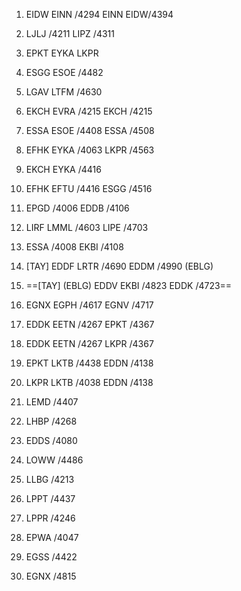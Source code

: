 1. EIDW EINN /4294 EINN EIDW/4394
2. LJLJ /4211 LIPZ /4311
3. EPKT EYKA LKPR
4. ESGG ESOE /4482
5. LGAV LTFM /4630
6. EKCH EVRA /4215 EKCH /4215
7. ESSA ESOE /4408 ESSA /4508
8. EFHK EYKA /4063 LKPR /4563
9. EKCH EYKA /4416
10. EFHK EFTU /4416 ESGG /4516
11. EPGD /4006 EDDB /4106
12. LIRF LMML /4603 LIPE /4703
13. ESSA /4008 EKBI /4108
14. [TAY] EDDF LRTR /4690 EDDM /4990 (EBLG)
15. ==[TAY] (EBLG) EDDV EKBI /4823 EDDK /4723==
16. EGNX EGPH /4617 EGNV /4717
17. EDDK EETN /4267 EPKT /4367
18. EDDK EETN /4267 LKPR /4367
19. EPKT LKTB /4438 EDDN /4138
20. LKPR LKTB /4038 EDDN /4138

1. LEMD /4407 
2. LHBP /4268 
3. EDDS /4080
4. LOWW /4486
5. LLBG /4213
6. LPPT /4437
7. LPPR /4246
8. EPWA /4047
9. EGSS /4422
10. EGNX /4815
